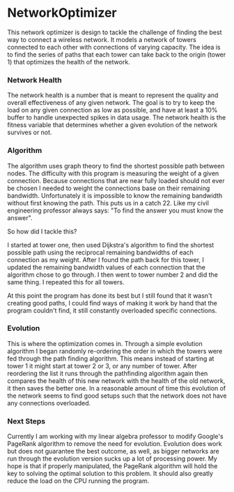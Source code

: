 # NetworkOptimizer


This network optimizer is design to tackle the challenge of finding the best way to connect a wireless network.
It models a network of towers connected to each other with connections of varying capacity. The idea is to find the series of 
paths that each tower can take back to the origin (tower 1) that optimizes the health of the network. 

### Network Health 
The network health is a number that is meant to represent the quality and overall effectiveness of any given network. The goal
is to try to keep the load on any given connection as low as possible, and have at least a 10% buffer to handle unexpected spikes
in data usage. The network health is the fitness variable that determines whether a given evolution of the network survives or not. 

### Algorithm
The algorithm uses graph theory to find the shortest possible path between nodes. The difficulty with this program is measuring the weight
of a given connection. Because connections that are near fully loaded should not ever be chosen I needed to weight the connections 
base on their remaining bandwidth. Unfortunately it is impossible to know the remaining bandwidth without first knowing the path. This puts
us in a catch 22. Like my civil engineering professor always says: "To find the answer you must know the answer". 

So how did I tackle this?

I started at tower one, then used Dijkstra's algorithm to find the shortest possible path using the reciprocal remaining bandwidths 
of each connection as my weight. After I found the path back for this tower, I updated the remaining bandwidth values of each connection
that the algorithm chose to go through. I then went to tower number 2 and did the same thing. I repeated this for all towers.

At this point the program has done its best but I still found that it wasn't creating good paths, I could find ways of making it work
by hand that the program couldn't find, it still constantly overloaded specific connections.

### Evolution
This is where the optimization comes in. Through a simple evolution algorithm I began randomly re-ordering the order in which the towers
were fed through the path finding algorithm. This means instead of starting at tower 1 it might start at tower 2 or 3, or any number of tower.
After reordering the list it runs through the pathfinding algorithm again then compares the health of this new network with the health 
of the old network, it then saves the better one. In a reasonable amount of time this evolution of the network seems to find good 
setups such that the network does not have any connections overloaded.

### Next Steps
Currently I am working with my linear algebra professor to modify Google's PageRank algorithm to remove the need for evolution. Evolution
does work but does not guarantee the best outcome, as well, as bigger networks are run through the evolution version sucks up a lot
of processing power. My hope is that if properly manipulated, the PageRank algorithm will hold the key to solving the optimal solution
to this problem. It should also greatly reduce the load on the CPU running the program. 
 

 

